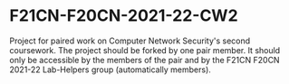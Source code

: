 # F21CN-F20CN-2021-22-CW2

Project for paired work on Computer Network Security's second coursework. The project should be forked by one pair member. It should only be accessible by the members of the pair and by the F21CN F20CN 2021-22 Lab-Helpers group (automatically members).
